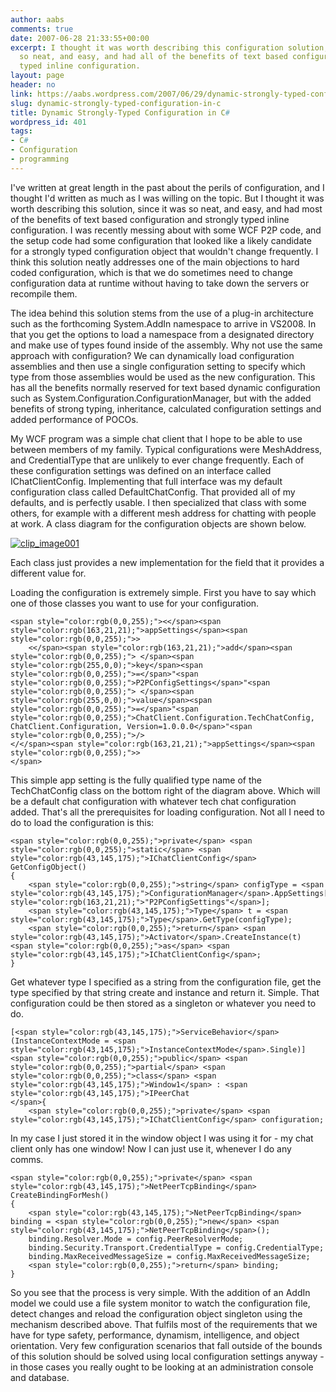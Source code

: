 ```yaml
---
author: aabs
comments: true
date: 2007-06-28 21:33:55+00:00
excerpt: I thought it was worth describing this configuration solution, since it was
  so neat, and easy, and had all of the benefits of text based configuration and strongly
  typed inline configuration.
layout: page
header: no
link: https://aabs.wordpress.com/2007/06/29/dynamic-strongly-typed-configuration-in-c/
slug: dynamic-strongly-typed-configuration-in-c
title: Dynamic Strongly-Typed Configuration in C#
wordpress_id: 401
tags:
- C#
- Configuration
- programming
---
```


I've written at great length in the past about the perils of configuration, and I thought I'd written as much as I was willing on the topic. But I thought it was worth describing this solution, since it was so neat, and easy, and had most of the benefits of text based configuration and strongly typed inline configuration. I was recently messing about with some WCF P2P code, and the setup code had some configuration that looked like a likely candidate for a strongly typed configuration object that wouldn't change frequently. I think this solution neatly addresses one of the main objections to hard coded configuration, which is that we do sometimes need to change configuration data at runtime without having to take down the servers or recompile them. 

The idea behind this solution stems from the use of a plug-in architecture such as the forthcoming System.AddIn namespace to arrive in VS2008. In that you get the options to load a namespace from a designated directory and make use of types found inside of the assembly. Why not use the same approach with configuration? We can dynamically load configuration assemblies and then use a single configuration setting to specify which type from those assemblies would be used as the new configuration. This has all the benefits normally reserved for text based dynamic configuration such as System.Configuration.ConfigurationManager, but with the added benefits of strong typing, inheritance, calculated configuration settings and added performance of POCOs.  

My WCF program was a simple chat client that I hope to be able to use between members of my family. Typical configurations were MeshAddress, and CredentialType that are unlikely to ever change frequently. Each of these configuration settings was defined on an interface called IChatClientConfig. Implementing that full interface was my default configuration class called DefaultChatConfig. That provided all of my defaults, and is perfectly usable. I then specialized that class with some others, for example with a different mesh address for chatting with people at work. A class diagram for the configuration objects are shown below.  

[![clip_image001](http://aabs.files.wordpress.com/2007/06/clip-image001-thumb.png)](http://aabs.files.wordpress.com/2007/06/clip-image001.png)  

Each class just provides a new implementation for the field that it provides a different value for.  

Loading the configuration is extremely simple. First you have to say which one of those classes you want to use for your configuration.
    
    <span style="color:rgb(0,0,255);"><</span><span style="color:rgb(163,21,21);">appSettings</span><span style="color:rgb(0,0,255);">>
        <</span><span style="color:rgb(163,21,21);">add</span><span style="color:rgb(0,0,255);"> </span><span style="color:rgb(255,0,0);">key</span><span style="color:rgb(0,0,255);">=</span>"<span style="color:rgb(0,0,255);">P2PConfigSettings</span>"<span style="color:rgb(0,0,255);"> </span><span style="color:rgb(255,0,0);">value</span><span style="color:rgb(0,0,255);">=</span>"<span style="color:rgb(0,0,255);">ChatClient.Configuration.TechChatConfig, ChatClient.Configuration, Version=1.0.0.0</span>"<span style="color:rgb(0,0,255);">/>
    </</span><span style="color:rgb(163,21,21);">appSettings</span><span style="color:rgb(0,0,255);">>
    </span>

[](http://11011.net/software/vspaste)


This simple app setting is the fully qualified type name of the TechChatConfig class on the bottom right of the diagram above. Which will be a default chat configuration with whatever tech chat configuration added. That's all the prerequisites for loading configuration. Not all I need to do to load the configuration is this:
    
    <span style="color:rgb(0,0,255);">private</span> <span style="color:rgb(0,0,255);">static</span> <span style="color:rgb(43,145,175);">IChatClientConfig</span> GetConfigObject()
    {
        <span style="color:rgb(0,0,255);">string</span> configType = <span style="color:rgb(43,145,175);">ConfigurationManager</span>.AppSettings[<span style="color:rgb(163,21,21);">"P2PConfigSettings"</span>];
        <span style="color:rgb(43,145,175);">Type</span> t = <span style="color:rgb(43,145,175);">Type</span>.GetType(configType);
        <span style="color:rgb(0,0,255);">return</span> <span style="color:rgb(43,145,175);">Activator</span>.CreateInstance(t) <span style="color:rgb(0,0,255);">as</span> <span style="color:rgb(43,145,175);">IChatClientConfig</span>;
    }
    

[](http://11011.net/software/vspaste)


Get whatever type I specified as a string from the configuration file, get the type specified by that string create and instance and return it. Simple. That configuration could be then stored as a singleton or whatever you need to do.
    
    [<span style="color:rgb(43,145,175);">ServiceBehavior</span>(InstanceContextMode = <span style="color:rgb(43,145,175);">InstanceContextMode</span>.Single)]
    <span style="color:rgb(0,0,255);">public</span> <span style="color:rgb(0,0,255);">partial</span> <span style="color:rgb(0,0,255);">class</span> <span style="color:rgb(43,145,175);">Window1</span> : <span style="color:rgb(43,145,175);">IPeerChat
    </span>{
        <span style="color:rgb(0,0,255);">private</span> <span style="color:rgb(43,145,175);">IChatClientConfig</span> configuration;
    

[](http://11011.net/software/vspaste)


In my case I just stored it in the window object I was using it for - my chat client only has one window! Now I can just use it, whenever I do any comms.
    
    <span style="color:rgb(0,0,255);">private</span> <span style="color:rgb(43,145,175);">NetPeerTcpBinding</span> CreateBindingForMesh()
    {
        <span style="color:rgb(43,145,175);">NetPeerTcpBinding</span> binding = <span style="color:rgb(0,0,255);">new</span> <span style="color:rgb(43,145,175);">NetPeerTcpBinding</span>();
        binding.Resolver.Mode = config.PeerResolverMode;
        binding.Security.Transport.CredentialType = config.CredentialType;
        binding.MaxReceivedMessageSize = config.MaxReceivedMessageSize;
        <span style="color:rgb(0,0,255);">return</span> binding;
    }
    

[](http://11011.net/software/vspaste)[](http://11011.net/software/vspaste)


So you see that the process is very simple. With the addition of an AddIn model we could use a file system monitor to watch the configuration file, detect changes and reload the configuration object singleton using the mechanism described above. That fulfils most of the requirements that we have for type safety, performance, dynamism, intelligence, and object orientation. Very few configuration scenarios that fall outside of the bounds of this solution should be solved using local configuration settings anyway - in those cases you really ought to be looking at an administration console and database.
